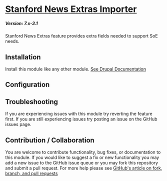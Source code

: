 # [Stanford News Extras Importer](https://github.com/SU-SWS/stanford_news)
##### Version: 7.x-3.1

Stanford News Extras feature provides extra fields needed to support SoE needs.

Installation
---

Install this module like any other module. [See Drupal Documentation](https://drupal.org/documentation/install/modules-themes/modules-7)

Configuration
---

Troubleshooting
---

If you are experiencing issues with this module try reverting the feature first. If you are still experiencing issues try posting an issue on the GitHub issues page.

Contribution / Collaboration
---

You are welcome to contribute functionality, bug fixes, or documentation to this module. If you would like to suggest a fix or new functionality you may add a new issue to the GitHub issue queue or you may fork this repository and submit a pull request. For more help please see [GitHub's article on fork, branch, and pull requests](https://help.github.com/articles/using-pull-requests)
